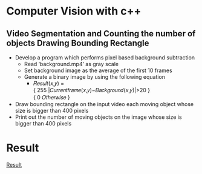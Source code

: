 # Computer Vision with c++

## Video Segmentation and Counting the number of objects Drawing Bounding Rectangle

- Develop a program which performs pixel based background subtraction
    - Read ‘background.mp4’ as gray scale
    - Set background image as the average of the first 10 frames
    - Generate a binary image by using the following equation
        * 𝑅𝑒𝑠𝑢𝑙𝑡(𝑥,𝑦) =  
        { 255 |𝐶𝑢𝑟𝑟𝑒𝑛𝑡𝑓𝑟𝑎𝑚𝑒(𝑥,𝑦)−𝐵𝑎𝑐𝑘𝑔𝑟𝑜𝑢𝑛𝑑(𝑥,𝑦)|>20 }  
        { 0                 𝑂𝑡ℎ𝑒𝑟𝑤𝑖𝑠𝑒                 }  
- Draw bounding rectangle on the input video each moving object whose size is bigger than 400 pixels
- Print out the number of moving objects on the image whose size is bigger than 400 pixels

# Result

[Result](https://www.youtube.com/watch?v=8vijUOJ0-68)